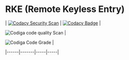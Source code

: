 # RKE (Remote Keyless Entry)
 

| [![Codacy Security Scan](https://github.com/yogeshsurve1410/M3_35/actions/workflows/codacy.yml/badge.svg)](https://github.com/yogeshsurve1410/M3_35/actions/workflows/codacy.yml)
|
[![Codacy Badge](https://app.codacy.com/project/badge/Grade/854c9647a0834b09a8fdf9e7a55f037c)](https://www.codacy.com/gh/yogeshsurve1410/M3_35/dashboard?utm_source=github.com&amp;utm_medium=referral&amp;utm_content=yogeshsurve1410/M3_35&amp;utm_campaign=Badge_Grade) |

![Codiga code quality Scan](https://api.codiga.io/project/31870/score/svg) |

![Codiga Code Grade](https://api.codiga.io/project/31870/status/svg) |

|------|-------|-----|-----|
